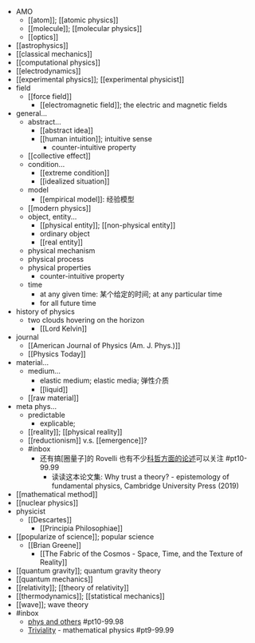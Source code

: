 - AMO
    - [[atom]]; [[atomic physics]]
    - [[molecule]]; [[molecular physics]]
    - [[optics]]
- [[astrophysics]]
- [[classical mechanics]]
- [[computational physics]]
- [[electrodynamics]]
- [[experimental physics]]; [[experimental physicist]]
- field
    - [[force field]]
        - [[electromagnetic field]]; the electric and magnetic fields
- general...
    - abstract...
        - [[abstract idea]]
        - [[human intuition]]; intuitive sense
            - counter-intuitive property
    - [[collective effect]]
    - condition...
        - [[extreme condition]]
        - [[idealized situation]]
    - model
        - [[empirical model]]: 经验模型
    - [[modern physics]]
    - object, entity...
        - [[physical entity]]; [[non-physical entity]]
        - ordinary object
        - [[real entity]]
    - physical mechanism
    - physical process
    - physical properties
        - counter-intuitive property
    - time
        - at any given time: 某个给定的时间; at any particular time
        - for all future time
- history of physics
    - two clouds hovering on the horizon
        - [[Lord Kelvin]]
- journal
    - [[American Journal of Physics (Am. J. Phys.)]]
    - [[Physics Today]]
- material...
    - medium...
        - elastic medium; elastic media; 弹性介质
        - [[liquid]]
    - [[raw material]]
- meta phys...
    - predictable
        - explicable;
    - [[reality]]; [[physical reality]]
    - [[reductionism]] v.s. [[emergence]]?
    - #inbox
        - 还有搞[圈量子]的 Rovelli 也有不少[科哲方面的论述](https://www.zhihu.com/question/453060681)可以关注 #pt10-99.99
            - 读读这本论文集: Why trust a theory? - epistemology of fundamental physics, Cambridge University Press (2019)
- [[mathematical method]]
- [[nuclear physics]]
- physicist
    - [[Descartes]]
        - [[Principia Philosophiae]]
- [[popularize of science]]; popular science
    - [[Brian Greene]]
        - [[The Fabric of the Cosmos - Space, Time, and the Texture of Reality]]
- [[quantum gravity]]; quantum gravity theory
- [[quantum mechanics]]
- [[relativity]]; [[theory of relativity]]
- [[thermodynamics]]; [[statistical mechanics]]
- [[wave]]; wave theory
- #inbox
    - [phys and others](https://www.zhihu.com/people/citysevenstar/answers) #pt10-99.98
    - [Triviality](https://www.zhihu.com/people/xia-yu-sen-40) - mathematical physics #pt9-99.99
